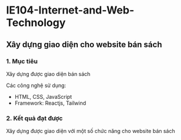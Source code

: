 # IE104-Internet-and-Web-Technology

## Xây dựng giao diện cho website bán sách

### 1. Mục tiêu
<p>Xây dựng được giao diện bán sách</p>
<p>Các công nghệ sử dụng:</p>
<ul>
  <li>HTML, CSS, JavaScript</li>
  <li>Framework: Reactjs, Tailwind</li>
</ul>

### 2. Kết quả đạt được
<p>Xây dựng được giao diện với một số chức năng cho website bán sách</p>
